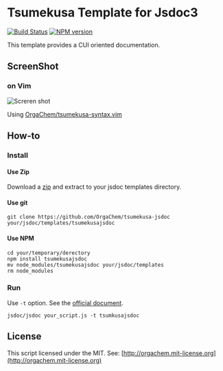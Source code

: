 Tsumekusa Template for Jsdoc3
=============================
[![Build Status](https://travis-ci.org/OrgaChem/tsumekusajsdoc.png?branch=master)](https://travis-ci.org/OrgaChem/tsumekusajsdoc)
[![NPM version](https://badge.fury.io/js/tsumekusajsdoc.png)](http://badge.fury.io/js/tsumekusajsdoc)

This template provides a CUI oriented documentation.

ScreenShot
----------
### on Vim
![Screren shot](https://raw.github.com/OrgaChem/tsumekusajsdoc/readme-contents/images/demo.png)

Using [OrgaChem/tsumekusa-syntax.vim](https://github.com/OrgaChem/tsumekusa-syntax.vim)

How-to
------
### Install

#### Use Zip
Download a [zip](https://github.com/OrgaChem/tsumekusa-jsdoc/archive/master.zip) and extract to your jsdoc templates directory.

#### Use git
```
git clone https://github.com/OrgaChem/tsumekusa-jsdoc your/jsdoc/templates/tsumekusajsdoc
```

#### Use NPM
```
cd your/temporary/derectory
npm install tsumekusajsdoc
mv node_modules/tsumekusajsdoc your/jsdoc/templates
rm node_modules
```

### Run
Use `-t` option. See the [official document](https://github.com/jsdoc3/jsdoc/blob/master/templates/README.md).

```
jsdoc/jsdoc your_script.js -t tsumkusajsdoc
```

License
-------
This script licensed under the MIT.
See: [http://orgachem.mit-license.org](http://orgachem.mit-license.org)